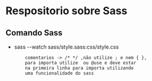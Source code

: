 <h1> Respositorio sobre Sass </h1>

<h2> Comando Sass </h2>

<ul>
<li> sass --watch sass/style.sass:css/style.css  
      
        comentarios -> /* */ ,não utilize ; e nem { },
        para importa utilize  ou @use e deve estar
        na primeira linha para importa utilizando
        uma funcionalidade do sass
     

